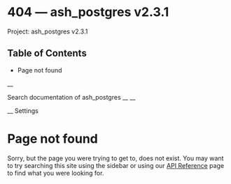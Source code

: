 # 404 — ash_postgres v2.3.1

Project: ash_postgres v2.3.1

## Table of Contents

- Page not found

__

Search documentation of ash_postgres __ __

__ Settings

#  Page not found

Sorry, but the page you were trying to get to, does not exist. You may want to try searching this site using the sidebar or using our [API Reference](external_link) page to find what you were looking for.
